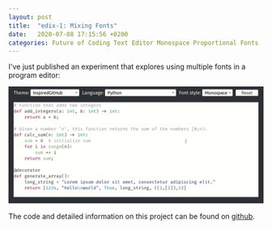 ```yaml
---
layout: post
title:  "edix-1: Mixing Fonts"
date:   2020-07-08 17:15:56 +0200
categories: Future of Coding Text Editor Monospace Proportional Fonts
---
```


I've just published an experiment that explores using multiple fonts in a program editor:

![Demo](https://raw.githubusercontent.com/fkohlgrueber/edix-1/master/doc/demo.gif)

The code and detailed information on this project can be found on [github](https://github.com/fkohlgrueber/edix-1).